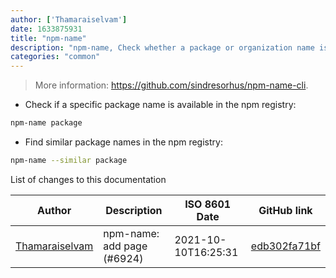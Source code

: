 ```yaml
---
author: ['Thamaraiselvam']
date: 1633875931
title: "npm-name"
description: "npm-name, Check whether a package or organization name is available on npm."
categories: "common"
---
```

> More information: <https://github.com/sindresorhus/npm-name-cli>.

- Check if a specific package name is available in the npm registry:

```bash
npm-name package
```

- Find similar package names in the npm registry:

```bash
npm-name --similar package
```
List of changes to this documentation


Author | Description | ISO 8601 Date | GitHub link
------|-----|-----|-----
[Thamaraiselvam](mailto:thamaraiselvam@live.com) | npm-name: add page (#6924) | 2021-10-10T16:25:31 | [edb302fa71bf](https://github.com/tldr-pages/tldr/commit/edb302fa71bf13b5f80198a925b96621c5f7aaa4)

